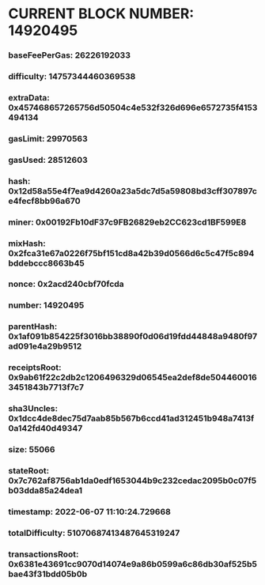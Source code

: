 # CURRENT BLOCK NUMBER: 14920495

### baseFeePerGas: 26226192033
### difficulty: 14757344460369538
### extraData: 0x457468657265756d50504c4e532f326d696e6572735f4153494134
### gasLimit: 29970563
### gasUsed: 28512603
### hash: 0x12d58a55e4f7ea9d4260a23a5dc7d5a59808bd3cff307897ce4fecf8bb96a670
### miner: 0x00192Fb10dF37c9FB26829eb2CC623cd1BF599E8
### mixHash: 0x2fca31e67a0226f75bf151cd8a42b39d0566d6c5c47f5c894bddebccc8663b45
### nonce: 0x2acd240cbf70fcda
### number: 14920495
### parentHash: 0x1af091b854225f3016bb38890f0d06d19fdd44848a9480f97ad091e4a29b9512
### receiptsRoot: 0x9ab61f22c2db2c1206496329d06545ea2def8de5044600163451843b7713f7c7
### sha3Uncles: 0x1dcc4de8dec75d7aab85b567b6ccd41ad312451b948a7413f0a142fd40d49347
### size: 55066
### stateRoot: 0x7c762af8756ab1da0edf1653044b9c232cedac2095b0c07f5b03dda85a24dea1
### timestamp: 2022-06-07 11:10:24.729668
### totalDifficulty: 51070687413487645319247
### transactionsRoot: 0x6381e43691cc9070d14074e9a86b0599a6c86db30af525b5bae43f31bdd05b0b
